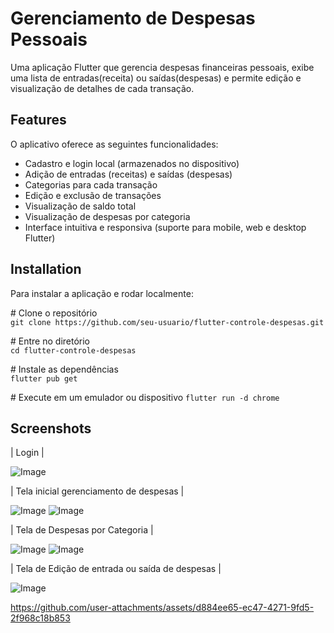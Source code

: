 # Gerenciamento de Despesas Pessoais

Uma aplicação Flutter que gerencia despesas financeiras pessoais, exibe uma lista de entradas(receita) ou saídas(despesas) e permite edição e visualização de detalhes de cada transação.


## Features

O aplicativo oferece as seguintes funcionalidades:

* Cadastro e login local (armazenados no dispositivo)
* Adição de entradas (receitas) e saídas (despesas)
* Categorias para cada transação
* Edição e exclusão de transações
* Visualização de saldo total
* Visualização de despesas por categoria
* Interface intuitiva e responsiva (suporte para mobile, web e desktop Flutter)
    

## Installation

Para instalar a aplicação e rodar localmente:

\# Clone o repositório  
`git clone https://github.com/seu-usuario/flutter-controle-despesas.git`


\# Entre no diretório  
`cd flutter-controle-despesas`

\# Instale as dependências  
`flutter pub get`

\# Execute em um emulador ou dispositivo 
`flutter run -d chrome`

## Screenshots

| Login |

![Image](https://github.com/user-attachments/assets/7f36d888-e095-4d6f-a8d0-89dccae9b96c)
 

| Tela inicial gerenciamento de despesas | 

![Image](https://github.com/user-attachments/assets/6347a30e-2d1e-4275-ba51-202e1e016370)
![Image](https://github.com/user-attachments/assets/f6810e7b-eeb6-4f3d-9c93-504b3bf46653)


| Tela de Despesas por Categoria |   

![Image](https://github.com/user-attachments/assets/784a6b9c-ee27-41bc-ae38-bd1b7bb01b86)
![Image](https://github.com/user-attachments/assets/3a12b2dd-6a80-429c-a55f-7944ddfdb13d)


| Tela de Edição de entrada ou saída de despesas |   

![Image](https://github.com/user-attachments/assets/6cbff5e0-ad0c-4b23-9d84-9c56c4180aa9)


https://github.com/user-attachments/assets/d884ee65-ec47-4271-9fd5-2f968c18b853
